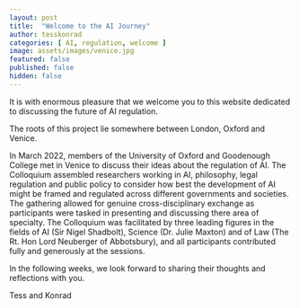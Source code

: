 ```yaml
---
layout: post
title:  "Welcome to the AI Journey"
author: tesskonrad
categories: [ AI, regulation, welcome ]
image: assets/images/venice.jpg
featured: false
published: false
hidden: false
---
```


It is with enormous pleasure that we welcome you to this website dedicated to discussing the future of AI regulation.

The roots of this project lie somewhere between London, Oxford and Venice.

In March 2022, members of the University of Oxford and Goodenough College met in Venice to discuss their ideas about the regulation of AI. The Colloquium assembled researchers working in AI, philosophy, legal regulation and public policy to consider how best the development of AI might be framed and regulated across different governments and societies. The gathering allowed for genuine cross-disciplinary exchange as participants were tasked in presenting and discussing there area of specialty. The Colloquium was facilitated by three leading figures in the fields of AI (Sir Nigel Shadbolt), Science (Dr. Julie Maxton) and of Law (The Rt. Hon Lord Neuberger of Abbotsbury), and all participants contributed fully and generously at the sessions. 

In the following weeks, we look forward to sharing their thoughts and reflections with you.

Tess and Konrad
